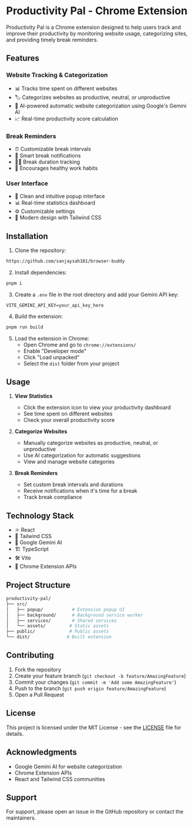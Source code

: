 # Productivity Pal - Chrome Extension

Productivity Pal is a Chrome extension designed to help users track and improve their productivity by monitoring website usage, categorizing sites, and providing timely break reminders.

## Features

### Website Tracking & Categorization

- 📊 Tracks time spent on different websites
- 🏷️ Categorizes websites as productive, neutral, or unproductive
- 🤖 AI-powered automatic website categorization using Google's Gemini AI
- 📈 Real-time productivity score calculation

### Break Reminders

- ⏰ Customizable break intervals
- 🔔 Smart break notifications
- 🏃‍♂️ Break duration tracking
- 💪 Encourages healthy work habits

### User Interface

- 📱 Clean and intuitive popup interface
- 📊 Real-time statistics dashboard
- ⚙️ Customizable settings
- 🎨 Modern design with Tailwind CSS

## Installation

1. Clone the repository:

```bash
https://github.com/sanjaysah101/browser-buddy
```

2. Install dependencies:

```bash
pnpm i
```

3. Create a `.env` file in the root directory and add your Gemini API key:

```env
VITE_GEMINI_API_KEY=your_api_key_here
```

4. Build the extension:

```bash
pnpm run build
```

5. Load the extension in Chrome:
   - Open Chrome and go to `chrome://extensions/`
   - Enable "Developer mode"
   - Click "Load unpacked"
   - Select the `dist` folder from your project

## Usage

1. **View Statistics**
   - Click the extension icon to view your productivity dashboard
   - See time spent on different websites
   - Check your overall productivity score

2. **Categorize Websites**
   - Manually categorize websites as productive, neutral, or unproductive
   - Use AI categorization for automatic suggestions
   - View and manage website categories

3. **Break Reminders**
   - Set custom break intervals and durations
   - Receive notifications when it's time for a break
   - Track break compliance

## Technology Stack

- ⚛️ React
- 🎨 Tailwind CSS
- 🤖 Google Gemini AI
- 🏗️ TypeScript
- 🛠️ Vite
- 🧩 Chrome Extension APIs

## Project Structure

```bash
productivity-pal/
├── src/
│   ├── popup/           # Extension popup UI
│   ├── background/      # Background service worker
│   ├── services/        # Shared services
│   └── assets/         # Static assets
├── public/             # Public assets
└── dist/              # Built extension
```

## Contributing

1. Fork the repository
2. Create your feature branch (`git checkout -b feature/AmazingFeature`)
3. Commit your changes (`git commit -m 'Add some AmazingFeature'`)
4. Push to the branch (`git push origin feature/AmazingFeature`)
5. Open a Pull Request

## License

This project is licensed under the MIT License - see the [LICENSE](LICENSE) file for details.

## Acknowledgments

- Google Gemini AI for website categorization
- Chrome Extension APIs
- React and Tailwind CSS communities

## Support

For support, please open an issue in the GitHub repository or contact the maintainers.

